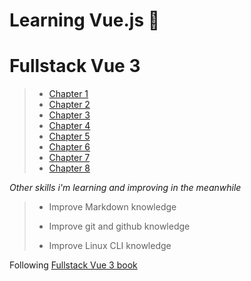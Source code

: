 # Learning Vue.js :tada:

# Fullstack Vue 3

> - [Chapter 1](/../../tree/chapter-1/CHAPTER1.MD)
> - [Chapter 2](/../../tree/chapter-2/CHAPTER2.MD)
> - [Chapter 3](/../../tree/chapter-3/CHAPTER3.MD)
> - [Chapter 4](/../../tree/chapter-4/CHAPTER4.MD)
> - [Chapter 5](/../../tree/chapter-5/CHAPTER5.MD)
> - [Chapter 6](/../../tree/chapter-6/CHAPTER6.MD)
> - [Chapter 7](/../../tree/chapter-7/CHAPTER7.MD)
> - [Chapter 8](/../../tree/chapter-8/CHAPTER8.MD)


_Other skills i'm learning and improving in the meanwhile_

>  - Improve Markdown knowledge 
> 
> - Improve git and github knowledge
>
> - Improve Linux CLI knowledge

Following [Fullstack Vue 3 book](https://www.newline.co/vue) 


